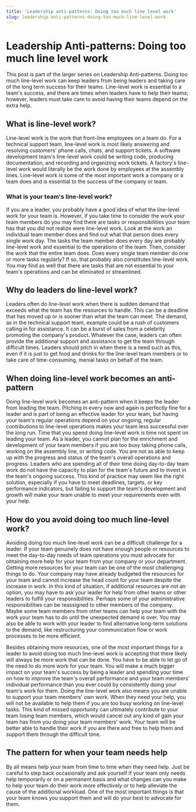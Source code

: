 ```yaml
---
title: 'Leadership anti-patterns: Doing too much line level work'
slug: leadership-anti-patterns-doing-too-much-line-level-work
---
```

# Leadership Anti-patterns: Doing too much line level work
This post is part of the larger series on Leadership Anti-patterns. Doing too much line-level work can keep leaders from being leaders and taking care of the long term success for their teams. Line-level work is essential to a team's success, and there are times when leaders have to help their teams; however, leaders must take care to avoid having their teams depend on the extra help.

## What is line-level work?
Line-level work is the work that front-line employees on a team do. For a technical support team, line-level work is most likely answering and resolving customers' phone calls, chats, and support tickets. A software development team's line-level work could be writing code, producing documentation, and recording and organizing work tickets. A factory's line-level work would literally be the work done by employees at the assembly lines. Line-level work is some of the most important work a company or a team does and is essential to the success of the company or team.

### What is your team's line-level work?
If you are a leader, you probably have a good idea of what the line-level work for your team is. However, if you take time to consider the work your team members do you may find there are tasks or responsibilities your team has that you did not realize were line-level work. Look at the work an individual team member does and find out what that person does every single work day. The tasks the team member does every day are probably line-level work and essential to the operations of the team. Then, consider the work that the entire team does. Does every single team member do one or more tasks regularly? If so, that probably also constitutes line-level work. You may find as well that there are tasks that are not essential to your team's operations and can be eliminated or streamlined.

## Why do leaders do line-level work?
Leaders often do line-level work when there is sudden demand that exceeds what the team has the resources to handle. This can be a deadline that has moved up or is sooner than what the team can meet. The demand, as in the technical support team, example could be a rush of customers calling in for assistance. It can be a burst of sales from a celebrity promoting the company's product. Whatever the case, leaders can often provide the additional support and assistance to get the team through difficult times. Leaders should pitch in when there is a need such as this, even if it is just to get food and drinks for the line-level team members or to take care of time-consuming, menial tasks on behalf of the team.

## When doing line-level work becomes an anti-pattern
Doing line-level work becomes an anti-pattern when it keeps the leader from leading the team. Pitching in every now and again is perfectly fine for a leader and is part of being an effective leader for your team, but having your team's regular operations depend on your ongoing, regular contributions to line-level operations makes your team less successful over the long run. Time that you spend doing line-level work is time not spent on leading your team. As a leader, you cannot plan for the enrichment and development of your team members if you are too busy taking phone calls, working on the assembly line, or writing code. You are not as able to keep up with the progress and status of the team's overall operations and progress. Leaders who are spending all of their time doing day-to-day team work do not have the capacity to plan for the team's future and to invest in the team's ongoing success. This kind of practice may seem like the right solution, especially if you have to meet deadlines, targets, or key performance indicators, but failing to support the team's development and growth will make your team unable to meet your requirements even with your help.

## How do you avoid doing too much line-level work?
Avoiding doing too much line-level work can be a difficult challenge for a leader. If your team genuinely does not have enough people or resources to meet the day-to-day needs of team operations you must advocate for obtaining more help for your team from your company or your department. Getting more resources for your team can be one of the most challenging things to do. Your company may have already budgeted the resources for your team and cannot increase the head count for your team despite the increase in work. In this kind of situation, if additional resources are not an option, you may have to ask your leader for help from other teams or other leaders to fulfill your responsibilities. Perhaps some of your administrative responsibilities can be reassigned to other members of the company. Maybe some team members from other teams can help your team with the work your team has to do until the unexpected demand is over. You may also be able to work with your leader to find alternative long-term solutions to the demand, like restructuring your communication flow or work processes to be more efficient.

Besides obtaining more resources, one of the most important things for a leader to avoid doing too much line-level work is accepting that there likely will always be more work that can be done. You have to be able to let go of the need to do more work for your team. You will make a much bigger impact on your team's success by being a leader and spending your time on how to improve the team's overall performance and your team members' individual performance than you ever could by consistently doing your team's work for them. Doing the line-level work also means you are unable to support your team members' own work. When they need your help, you will not be available to help them if you are too busy working on line-level tasks. This kind of missed opportunity can ultimately contribute to your team losing team members, which would cancel out any kind of gain your team has from you doing your team members' work. Your team will be better able to handle their work if you are there and free to help them and support them through the difficult time.

## The pattern for when your team needs help
By all means help your team from time to time when they need help. Just be careful to step back occasionally and ask yourself if your team only needs help temporarily or on a permanent basis and what changes can you make to help your team do their work more effectively or to help alleviate the cause of the additional workload. One of the most important things is that your team knows you support them and will do your best to advocate for them.